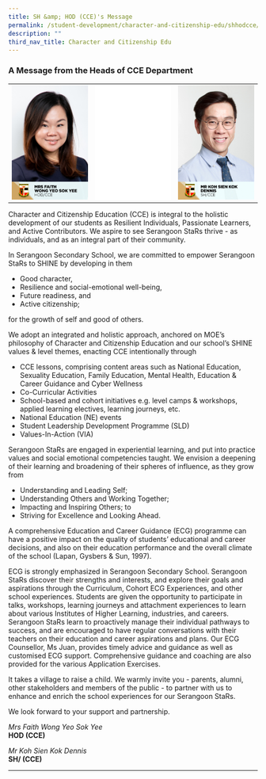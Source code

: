 ```yaml
---
title: SH &amp; HOD (CCE)'s Message
permalink: /student-development/character-and-citizenship-edu/shhodcce/
description: ""
third_nav_title: Character and Citizenship Edu
---
```

### A Message from the Heads of CCE Department


<table>
  <tbody><tr><td><img src="/images/School%20Steering%20Committee/Faith%20Wong%20Yeo%20Sok%20Yee.jpg">
		</td><td><img src="/images/School%20Steering%20Committee/KP_blank.jpg">
		</td><td><img src="/images/School%20Steering%20Committee/Koh%20Sien%20Kok%20Dennis.jpg"></td></tr>
</tbody></table>

Character and Citizenship Education (CCE) is integral to the holistic development of our students as Resilient Individuals, Passionate Learners, and Active Contributors. We aspire to see Serangoon StaRs thrive - as individuals, and as an integral part of their community. 

In Serangoon Secondary School, we are committed to empower Serangoon StaRs to SHINE by developing in them
<ul><li>Good character,
</li><li>Resilience and social-emotional well-being,
</li><li>Future readiness, and
</li><li>Active citizenship;</li></ul>
for the growth of self and good of others. 

We adopt an integrated and holistic approach, anchored on MOE’s philosophy of Character and Citizenship Education and our school’s SHINE values &amp; level themes, enacting CCE intentionally through

<ul><li>CCE lessons, comprising content areas such as National Education, Sexuality Education, Family Education, Mental Health, Education &amp; Career Guidance and Cyber Wellness
</li><li>Co-Curricular Activities
</li><li>School-based and cohort initiatives e.g. level camps &amp; workshops, applied learning electives, learning journeys, etc. 
</li><li>National Education (NE) events
</li><li>Student Leadership Development Programme (SLD)
</li><li>Values-In-Action (VIA)</li></ul>

Serangoon StaRs are engaged in experiential learning, and put into practice values and social emotional competencies taught. We envision a deepening of their learning and broadening of their spheres of influence, as they grow from

<ul><li>Understanding and Leading Self;
</li><li>Understanding Others and Working Together;
</li><li>Impacting and Inspiring Others; to
</li><li>Striving for Excellence and Looking Ahead.</li></ul>

A comprehensive Education and Career Guidance (ECG) programme can have a positive impact on the quality of students’ educational and career decisions, and also on their education performance and the overall climate of the school (Lapan, Gysbers &amp; Sun, 1997).

ECG is strongly emphasized in Serangoon Secondary School. Serangoon StaRs discover their strengths and interests, and explore their goals and aspirations through the Curriculum, Cohort ECG Experiences, and other school experiences. Students are given the opportunity to participate in talks, workshops, learning journeys and attachment experiences to learn about various Institutes of Higher Learning, industries, and careers. 
Serangoon StaRs learn to proactively manage their individual pathways to success, and are encouraged to have regular conversations with their teachers on their education and career aspirations and plans. Our ECG Counsellor, Ms Juan, provides timely advice and guidance as well as customised ECG support. Comprehensive guidance and coaching are also provided for the various Application Exercises. 

It takes a village to raise a child. We warmly invite you - parents, alumni, other stakeholders and members of the public - to partner with us to enhance and enrich the school experiences for our Serangoon StaRs. 

We look forward to your support and partnership. 

*Mrs Faith Wong Yeo Sok Yee*
<br>**HOD (CCE)**

*Mr Koh Sien Kok Dennis*
<br>**SH/ (CCE)**

<hr>